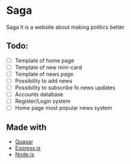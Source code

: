 # Saga
Saga it is a website about making politics better

## Todo:
- [ ] Template of home page
- [ ] Template of new mini-card
- [ ] Template of news page
- [ ] Possibility to add news
- [ ] Possibility to subscribe fo news updates
- [ ] Accounts database
- [ ] Register/Login system
- [ ] Home page most popular news system

## Made with
* [Quasar](https://quasar.dev)
* [Express.js](https://expressjs.com/)
* [Node.js](https://nodejs.org/)
